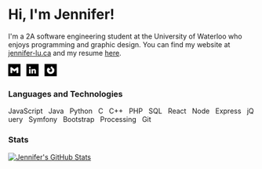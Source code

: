 # Hi, I'm Jennifer!

I'm a 2A software engineering student at the University of Waterloo who enjoys programming and graphic design. You can find my website at [jennifer-lu.ca](http:/jennifer-lu.ca) and my resume [here](https://drive.google.com/file/d/1Uu9w0yRSCXaaE1-H8ekNZ_H29gyLNKTM/view?usp=sharing).

<!-- Links to icons -->
[<img src="https://github.com/jennifer-lu/jennifer-lu/blob/main/gmail.png" title="Gmail" alt="Gmail" width="25" height="25">][1]&nbsp;&nbsp;&nbsp;[<img src="https://github.com/jennifer-lu/jennifer-lu/blob/main/linkedin.png" title="LinkedIn" alt="LinkedIn" width="25" height="25">][2]&nbsp;&nbsp;&nbsp;[<img src="https://github.com/jennifer-lu/jennifer-lu/blob/main/firefox.png" title="Firefox Add-ons" alt="Firefox Add-ons" width="25" height="25">][3]

<!-- Links to social media profiles -->
[1]: mailto:jenniferlugm@gmail.com
[2]: https://www.linkedin.com/in/-jennifer/
[3]: https://addons.mozilla.org/en-CA/firefox/user/15662468/

### Languages and Technologies

JavaScript&nbsp;&nbsp;&nbsp;Java&nbsp;&nbsp;&nbsp;Python&nbsp;&nbsp;&nbsp;C&nbsp;&nbsp;&nbsp;C++&nbsp;&nbsp;&nbsp;PHP&nbsp;&nbsp;&nbsp;SQL&nbsp;&nbsp;&nbsp;React&nbsp;&nbsp;&nbsp;Node&nbsp;&nbsp;&nbsp;Express&nbsp;&nbsp;&nbsp;jQuery&nbsp;&nbsp;&nbsp;Symfony&nbsp;&nbsp;&nbsp;Bootstrap&nbsp;&nbsp;&nbsp;Processing&nbsp;&nbsp;&nbsp;Git

<!-- ### Coming Soon -->

### Stats

[![Jennifer's GitHub Stats](https://github-readme-stats.vercel.app/api?username=jennifer-lu&title_color=f5f5f5&text_color=f5f5f5&icon_color=f5f5f5&bg_color=000000)](https://github.com/anuraghazra/github-readme-stats)
